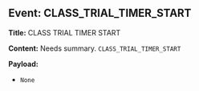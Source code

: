 ## Event: CLASS_TRIAL_TIMER_START

**Title:** CLASS TRIAL TIMER START

**Content:**
Needs summary.
`CLASS_TRIAL_TIMER_START`

**Payload:**
- `None`